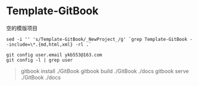 # Template-GitBook 

空的模版项目

```
sed -i '' 's/Template-GitBook/_NewProject_/g' `grep Template-GitBook --include=\*.{md,html,xml} -rl .`

git config user.email ykb553@163.com
git config -l | grep user
```

> gitbook install ./GitBook
> gitbook build ./GitBook ./docs
> gitbook serve ./GitBook ./docs


